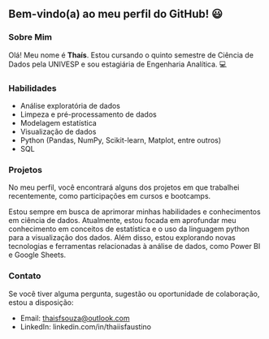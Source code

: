 ## **Bem-vindo(a) ao meu perfil do GitHub!** 😃

### **Sobre Mim**

Olá! Meu nome é **Thaís**. Estou cursando o quinto semestre de Ciência de Dados pela UNIVESP e sou estagiária de Engenharia Analítica. 💻

### **Habilidades**

- Análise exploratória de dados
- Limpeza e pré-processamento de dados
- Modelagem estatística
- Visualização de dados
- Python (Pandas, NumPy, Scikit-learn, Matplot, entre outros)
- SQL

### **Projetos**

No meu perfil, você encontrará alguns dos projetos em que trabalhei recentemente, como participações em cursos e bootcamps.

Estou sempre em busca de aprimorar minhas habilidades e conhecimentos em ciência de dados. Atualmente, estou focada em aprofundar meu conhecimento em conceitos de estatística e o uso da linguagem python para a visualização dos dados. Além disso, estou explorando novas tecnologias e ferramentas relacionadas à análise de dados, como Power BI e Google Sheets.

### **Contato**

Se você tiver alguma pergunta, sugestão ou oportunidade de colaboração, estou a disposição:

- Email: thaisfsouza@outlook.com
- LinkedIn: linkedin.com/in/thaiisfaustino
